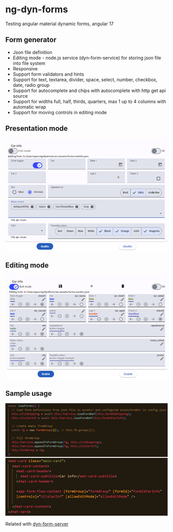 # ng-dyn-forms
Testing angular material dynamic forms, angular 17


## Form generator
* Json file definition
* Editing mode - node.js service (dyn-form-service) for storing json file into file system
* Responsive
* Support form validators and hints
* Support for text, textarea, divider, space, select, number, checkbox, date, radio group
* Support for autocomplete and chips with autocomplete with http get api source
* Support for widths full, half, thirds, quarters, max 1 up to 4 columns with automatic wrap
* Support for moving controls in editing mode


## Presentation mode
![alt text](images/f1.png)

## Editing mode
![alt text](images/f2.png)

## Sample usage
![alt text](images/code.png)
![alt text](images/codehtml.png)

Related with [dyn-form-server](https://github.com/b-mi/ng-dyn-form-server)
